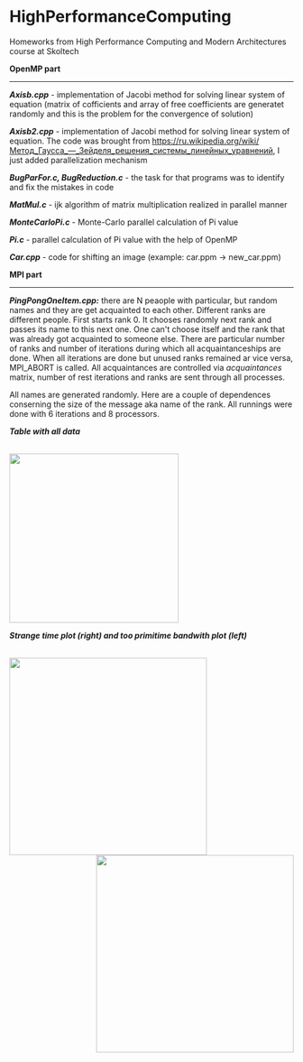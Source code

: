 # HighPerformanceComputing
Homeworks from High Performance Computing and Modern Architectures course at Skoltech

**OpenMP part**

---------------

***Axisb.cpp*** - implementation of Jacobi method for solving linear system of equation (matrix of cofficients and array of free coefficients are generatet randomly and this is the problem for the convergence of solution)

***Axisb2.cpp*** - implementation of Jacobi method for solving linear system of equation. The code was brought from <https://ru.wikipedia.org/wiki/Метод_Гаусса_—_Зейделя_решения_системы_линейных_уравнений>, I just added parallelization mechanism

***BugParFor.c, BugReduction.c*** - the task for that programs was to identify and fix the mistakes in code

***MatMul.c*** - ijk algorithm of matrix multiplication realized in parallel manner

***MonteCarloPi.c*** - Monte-Carlo parallel calculation of Pi value 

***Pi.c*** - parallel calculation of Pi value with the help of OpenMP

***Car.cpp*** - code for shifting an image (example: car.ppm -> new_car.ppm)

**MPI part**

------------
***PingPongOneItem.cpp:*** there are N peaople with particular, but random names and they are get acquainted to each other. Different ranks are different people. First starts rank 0. It chooses randomly next rank and passes its name to this next one. One can't choose itself and the rank that was already got acquainted to someone else. There are particular number of ranks and number of iterations during which all acquaintanceships are done. When all iterations are done but unused ranks remained ar vice versa, MPI_ABORT is called. All acquaintances are controlled via *acquaintances* matrix, number of rest iterations and ranks are sent through all processes.

  All names are generated randomly. Here are a couple of dependences conserning the size of the message aka name of the rank. All runnings were done with 6 iterations and 8 processors.
  
  ***Table with all data***
  
  <br>
    <img height="300" align="center" src="https://github.com/samymone/HighPerformanceComputing/blob/master/table.png/">
  </br>
  
  ***Strange time plot (right) and too primitime bandwith plot (left)***
    
  <br>
    <img height="350" align="left" src="https://github.com/samymone/HighPerformanceComputing/blob/master/time.png" />
    <img height="350" align="right" src="https://github.com/samymone/HighPerformanceComputing/blob/master/bandwith.png" />
  </br>
